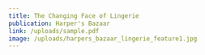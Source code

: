 ```yaml
---
title: The Changing Face of Lingerie
publication: Harper's Bazaar
link: /uploads/sample.pdf
image: /uploads/harpers_bazaar_lingerie_feature1.jpg
---
```

